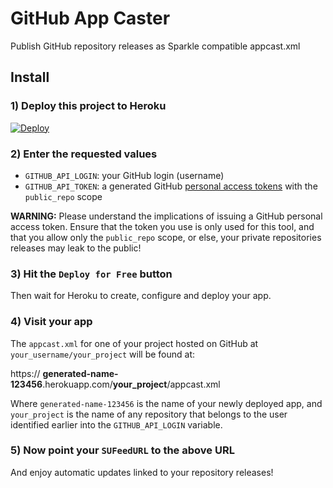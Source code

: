 # GitHub App Caster

Publish GitHub repository releases as Sparkle compatible appcast.xml

## Install

### 1) Deploy this project to Heroku

[![Deploy](https://www.herokucdn.com/deploy/button.svg)](https://heroku.com/deploy)

### 2) Enter the requested values

- `GITHUB_API_LOGIN`: your GitHub login (username)
- `GITHUB_API_TOKEN`: a generated GitHub [personal access tokens](https://help.github.com/articles/creating-an-access-token-for-command-line-use/) with the `public_repo` scope

**WARNING:** Please understand the implications of issuing a GitHub personal access token. Ensure that the token you use is only used for this tool, and that you allow only the `public_repo` scope, or else, your private repositories releases may leak to the public!

### 3) Hit the `Deploy for Free` button

Then wait for Heroku to create, configure and deploy your app.

### 4) Visit your app

The `appcast.xml` for one of your project hosted on GitHub at `your_username/your_project` will be found at:

https:// **generated-name-123456**.herokuapp.com/**your_project**/appcast.xml

Where `generated-name-123456` is the name of your newly deployed app, and `your_project` is the name of any repository that belongs to the user identified earlier into the `GITHUB_API_LOGIN` variable.

### 5) Now point your `SUFeedURL` to the above URL

And enjoy automatic updates linked to your repository releases!

